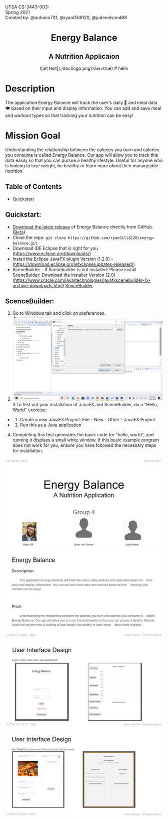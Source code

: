 
<div class="container-lg clearfix">
  <div class="col-4 float-right border p-4">
    UTSA CS-3443-003:
  </div>
  <div class="col-4 float-right border p-4">
    Spring 2021
  </div>
  <div class="col-4 float-right border p-4">
    Created by: @arduino731, @ryanGill8120, @judenelson468
  </div>
</div>

<h1 align="center"> Energy Balance</h1>
 <h2 align="center"> A Nutrition Applicaion </h1>
  

<p align="center">
  ![alt text](./doc/logo.png?raw=true)
  # hello
</p>

# Description 

The application Energy Balance will track the user's daily :date: and meal data :plate_with_cutlery: based on their input and display information. You can add and save meal and workout types so that tracking your nutrition can be easy!

# Mission Goal 
Understanding the relationship between the calories you burn and calories you consume is called Energy Balance. Our app will allow you to track this data easily so that you can pursue a healthy lifestyle. Useful for anyone who is looking to lose weight, be healthy or learn more about their manageable nutrition.

## Table of Contents
- [Quickstart](#quickstart)

## Quickstart:
- [Download the latest release](https://github.com/ryanGill8120/energy-balance/releases/tag/1.0.0) of Energy Balance directly from GitHub. ([Beta](https://github.com/ryanGill8120/energy-balance/releases/tag/1.0.0))
- Clone the repo: `git clone https://github.com/ryanGill8120/energy-balance.git`
- Download IDE Eclipse that is right for you (https://www.eclipse.org/downloads/)
- Install the Eclipse JavaFX plugin Version (1.2.0) - (https://download.eclipse.org/efxclipse/updates-released/)
- SceneBuilder - If Scenebuilder is not installed: Please install SceneBuider: Download the installer Version (2.0) (https://www.oracle.com/java/technologies/javafxscenebuilder-1x-archive-downloads.html) [SenceBuilder](#senceBuilder) 



## ScenceBuilder:
1. Go to Windows tab and click on preferences.
2. ![alt text](./doc/sceneBuilder.jpg?raw=true)
3.To test out your installation of JavaFX and SceneBuilder, do a "Hello, World" exercise:
- 1. Create a new JavaFX Project: File - New - Other - JavaFX Project
- 2. Run this as a Java application
4. Completing this test generates the basic code for "hello, world", and running it displays a small white
window.
If this basic example program does not work for you, ensure you have followed the necessary steps for
installation. 


![alt text](./doc/1.jpg?raw=true)
![alt text](./doc/2.jpg?raw=true)
![alt text](./doc/3.jpg?raw=true)
![alt text](./doc/4.jpg?raw=true)
